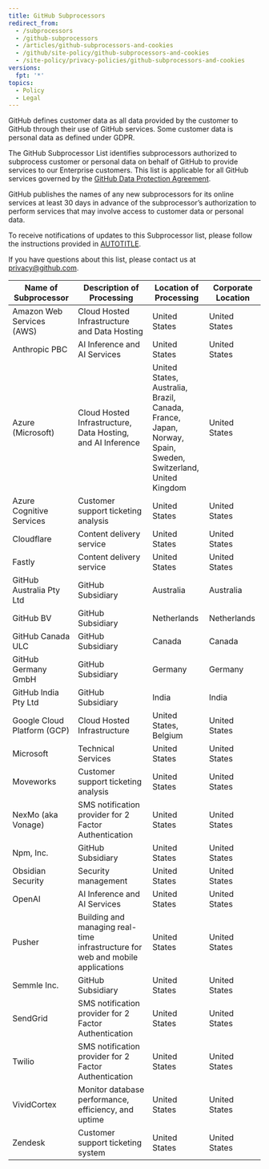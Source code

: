 ```yaml
---
title: GitHub Subprocessors
redirect_from:
  - /subprocessors
  - /github-subprocessors
  - /articles/github-subprocessors-and-cookies
  - /github/site-policy/github-subprocessors-and-cookies
  - /site-policy/privacy-policies/github-subprocessors-and-cookies
versions:
  fpt: '*'
topics:
  - Policy
  - Legal
---
```


GitHub defines customer data as all data provided by the customer to GitHub through their use of GitHub services. Some customer data is personal data as defined under GDPR.

The GitHub Subprocessor List identifies subprocessors authorized to subprocess customer or personal data on behalf of GitHub to provide services to our Enterprise customers. This list is applicable for all GitHub services governed by the [GitHub Data Protection Agreement](https://github.com/customer-terms/github-data-protection-agreement).

GitHub publishes the names of any new subprocessors for its online services at least 30 days in advance of the subprocessor’s authorization to perform services that may involve access to customer data or personal data.

To receive notifications of updates to this Subprocessor list, please follow the instructions provided in [AUTOTITLE](/account-and-profile/managing-subscriptions-and-notifications-on-github/setting-up-notifications/about-notifications).

If you have questions about this list, please contact us at <privacy@github.com>.

| Name of Subprocessor        | Description of Processing                                                      | Location of Processing  | Corporate Location |
| --------------------------- | ------------------------------------------------------------------------------ | ----------------------- | ------------------ |
| Amazon Web Services (AWS)   | Cloud Hosted Infrastructure and Data Hosting                                   | United States                                     | United States      |
| Anthropic PBC               | AI Inference and AI Services                                                   | United States                                     | United States      |
| Azure (Microsoft)           | Cloud Hosted Infrastructure, Data Hosting, and AI Inference                    | United States, Australia, <br/> Brazil, Canada, France, <br/> Japan, Norway, Spain, <br/> Sweden, Switzerland, <br/> United Kingdom | United States      |
| Azure Cognitive Services    | Customer support ticketing analysis                                            | United States                                     | United States      |
| Cloudflare                  | Content delivery service                                                       | United States                                     | United States      |
| Fastly                      | Content delivery service                                                       | United States                                     | United States      |
| GitHub Australia Pty Ltd    | GitHub Subsidiary                                                              | Australia                                         | Australia          |
| GitHub BV                   | GitHub Subsidiary                                                              | Netherlands                                       | Netherlands        |
| GitHub Canada ULC           | GitHub Subsidiary                                                              | Canada                                            | Canada             |
| GitHub Germany GmbH         | GitHub Subsidiary                                                              | Germany                                           | Germany            |
| GitHub India Pty Ltd        | GitHub Subsidiary                                                              | India                                             | India              |
| Google Cloud Platform (GCP) | Cloud Hosted Infrastructure                                                    | United States, Belgium                            | United States      |
| Microsoft                   | Technical Services                                                             | United States                                     | United States      |
| Moveworks                   | Customer support ticketing analysis                                            | United States                                     | United States      |
| NexMo (aka Vonage)          | SMS notification provider for 2 Factor Authentication                          | United States                                     | United States      |
| Npm, Inc. 	                | GitHub Subsidiary	                                                             | United States	                                   | United States      |
| Obsidian Security           | Security management                                                            | United States                                     | United States      |
| OpenAI                      | AI Inference and AI Services                                                   | United States                                     | United States      |
| Pusher                      | Building and managing real-time infrastructure for web and mobile applications | United States                                     | United States      |
| Semmle Inc.	                | GitHub Subsidiary	                                                             | United States	                                   | United States      |
| SendGrid                    | SMS notification provider for 2 Factor Authentication                          | United States                                     | United States      |
| Twilio                      | SMS notification provider for 2 Factor Authentication                          | United States                                     | United States      |
| VividCortex                 | Monitor database performance, efficiency, and uptime                           | United States                                     | United States      |
| Zendesk                     | Customer support ticketing system                                              | United States                                     | United States      |
